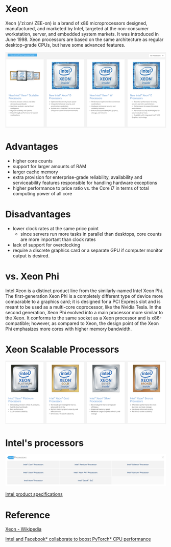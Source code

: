 # Xeon

Xeon (/ˈziːɒn/ ZEE-on) is a brand of x86 microprocessors designed, manufactured, and marketed by Intel, targeted at the non-consumer workstation, server, and embedded system markets. It was introduced in June 1998. Xeon processors are based on the same architecture as regular desktop-grade CPUs, but have some advanced features.

![](images/Untitled-c491a8fd-1254-4a51-9752-2e800217676a.png)

# Advantages

- higher core counts
- support for larger amounts of RAM
- larger cache memory
- extra provision for enterprise-grade reliability, availability and serviceability features responsible for handling hardware exceptions
- higher performance to price ratio vs. the Core i7 in terms of total computing power of all core

# Disadvantages

- lower clock rates at the same price point
    - since servers run more tasks in parallel than desktops, core counts are more important than clock rates
- lack of support for overclocking
- require a discrete graphics card or a separate GPU if computer monitor output is desired.

# vs. Xeon Phi

Intel Xeon is a distinct product line from the similarly-named Intel Xeon Phi. The first-generation Xeon Phi is a completely different type of device more comparable to a graphics card; it is designed for a PCI Express slot and is meant to be used as a multi-core coprocessor, like the Nvidia Tesla. In the second generation, Xeon Phi evolved into a main processor more similar to the Xeon. It conforms to the same socket as a Xeon processor and is x86-compatible; however, as compared to Xeon, the design point of the Xeon Phi emphasizes more cores with higher memory bandwidth.

# Xeon Scalable Processors

![](images/Untitled-74955407-fe85-4966-bd90-4f0c9f66c9db.png)

# Intel's processors

![](images/Untitled-ef73b88d-a723-4d07-b915-ef2895e865e8.png)

[Intel product specifications](https://ark.intel.com/content/www/us/en/ark.html#@Processors)

# Reference

[Xeon - Wikipedia](https://en.wikipedia.org/wiki/Xeon)

[Intel and Facebook* collaborate to boost PyTorch* CPU performance](https://software.intel.com/en-us/articles/intel-and-facebook-collaborate-to-boost-pytorch-cpu-performance?utm_source=social-facebook&utm_medium=fb4d&utm_campaign=organic&utm_content=post-url&utm_offering=artificial-intelligence&utm_product=intel_040919&fbclid=IwAR35PbR09nto3YATaS2SJk1Rs_EzNIdj219bJTfARQvgLQyjvnH2oqweZHw)